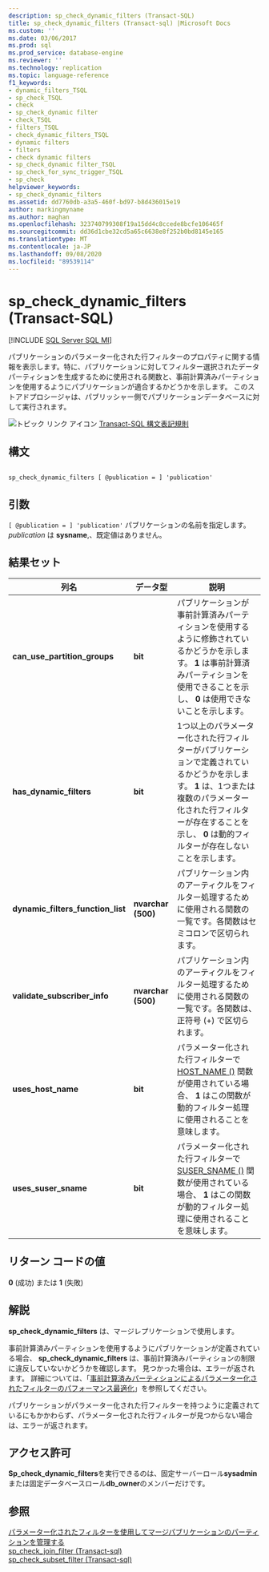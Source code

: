 ```yaml
---
description: sp_check_dynamic_filters (Transact-SQL)
title: sp_check_dynamic_filters (Transact-sql) |Microsoft Docs
ms.custom: ''
ms.date: 03/06/2017
ms.prod: sql
ms.prod_service: database-engine
ms.reviewer: ''
ms.technology: replication
ms.topic: language-reference
f1_keywords:
- dynamic_filters_TSQL
- sp_check_TSQL
- check
- sp_check_dynamic filter
- check_TSQL
- filters_TSQL
- check_dynamic_filters_TSQL
- dynamic filters
- filters
- check dynamic filters
- sp_check_dynamic filter_TSQL
- sp_check_for_sync_trigger_TSQL
- sp_check
helpviewer_keywords:
- sp_check_dynamic_filters
ms.assetid: dd7760db-a3a5-460f-bd97-b8d436015e19
author: markingmyname
ms.author: maghan
ms.openlocfilehash: 323740799308f19a15dd4c8ccede8bcfe106465f
ms.sourcegitcommit: dd36d1cbe32cd5a65c6638e8f252b0bd8145e165
ms.translationtype: MT
ms.contentlocale: ja-JP
ms.lasthandoff: 09/08/2020
ms.locfileid: "89539114"
---
```

# <a name="sp_check_dynamic_filters-transact-sql"></a>sp_check_dynamic_filters (Transact-SQL)
[!INCLUDE [SQL Server SQL MI](../../includes/applies-to-version/sql-asdbmi.md)]

  パブリケーションのパラメーター化された行フィルターのプロパティに関する情報を表示します。特に、パブリケーションに対してフィルター選択されたデータパーティションを生成するために使用される関数と、事前計算済みパーティションを使用するようにパブリケーションが適合するかどうかを示します。 このストアドプロシージャは、パブリッシャー側でパブリケーションデータベースに対して実行されます。  
  
 ![トピック リンク アイコン](../../database-engine/configure-windows/media/topic-link.gif "トピック リンク アイコン") [Transact-SQL 構文表記規則](../../t-sql/language-elements/transact-sql-syntax-conventions-transact-sql.md)  
  
## <a name="syntax"></a>構文  
  
```  
  
sp_check_dynamic_filters [ @publication = ] 'publication'  
```  
  
## <a name="arguments"></a>引数  
`[ @publication = ] 'publication'` パブリケーションの名前を指定します。 *publication* は **sysname**,、既定値はありません。  
  
## <a name="result-sets"></a>結果セット  
  
|列名|データ型|説明|  
|-----------------|---------------|-----------------|  
|**can_use_partition_groups**|**bit**|パブリケーションが事前計算済みパーティションを使用するように修飾されているかどうかを示します。 **1** は事前計算済みパーティションを使用できることを示し、 **0** は使用できないことを示します。|  
|**has_dynamic_filters**|**bit**|1つ以上のパラメーター化された行フィルターがパブリケーションで定義されているかどうかを示します。 **1** は、1つまたは複数のパラメーター化された行フィルターが存在することを示し、 **0** は動的フィルターが存在しないことを示します。|  
|**dynamic_filters_function_list**|**nvarchar (500)**|パブリケーション内のアーティクルをフィルター処理するために使用される関数の一覧です。各関数はセミコロンで区切られます。|  
|**validate_subscriber_info**|**nvarchar (500)**|パブリケーション内のアーティクルをフィルター処理するために使用される関数の一覧です。各関数は、正符号 (+) で区切られます。|  
|**uses_host_name**|**bit**|パラメーター化された行フィルターで [HOST_NAME ()](../../t-sql/functions/host-name-transact-sql.md) 関数が使用されている場合、 **1** はこの関数が動的フィルター処理に使用されることを意味します。|  
|**uses_suser_sname**|**bit**|パラメーター化された行フィルターで [SUSER_SNAME ()](../../t-sql/functions/suser-sname-transact-sql.md) 関数が使用されている場合、 **1** はこの関数が動的フィルター処理に使用されることを意味します。|  
  
## <a name="return-code-values"></a>リターン コードの値  
 **0** (成功) または **1** (失敗)  
  
## <a name="remarks"></a>解説  
 **sp_check_dynamic_filters** は、マージレプリケーションで使用します。  
  
 事前計算済みパーティションを使用するようにパブリケーションが定義されている場合、 **sp_check_dynamic_filters** は、事前計算済みパーティションの制限に違反していないかどうかを確認します。 見つかった場合は、エラーが返されます。 詳細については、「[事前計算済みパーティションによるパラメーター化されたフィルターのパフォーマンス最適化](../../relational-databases/replication/merge/parameterized-filters-optimize-for-precomputed-partitions.md)」を参照してください。  
  
 パブリケーションがパラメーター化された行フィルターを持つように定義されているにもかかわらず、パラメーター化された行フィルターが見つからない場合は、エラーが返されます。  
  
## <a name="permissions"></a>アクセス許可  
 **Sp_check_dynamic_filters**を実行できるのは、固定サーバーロール**sysadmin**または固定データベースロール**db_owner**のメンバーだけです。  
  
## <a name="see-also"></a>参照  
 [パラメーター化されたフィルターを使用してマージパブリケーションのパーティションを管理する](../../relational-databases/replication/publish/manage-partitions-for-a-merge-publication-with-parameterized-filters.md)   
 [sp_check_join_filter &#40;Transact-sql&#41;](../../relational-databases/system-stored-procedures/sp-check-join-filter-transact-sql.md)   
 [sp_check_subset_filter &#40;Transact-sql&#41;](../../relational-databases/system-stored-procedures/sp-check-subset-filter-transact-sql.md)  
  
  

